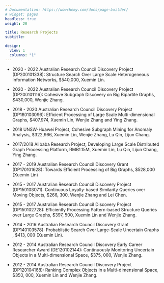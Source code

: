 ```yaml
---
# Documentation: https://wowchemy.com/docs/page-builder/
# widget: pages
headless: true
weight: 20

title: Research Projects
subtitle:

design:
  view: 1
  columns: "1"
---
```


- 2020 - 2022 Australian Research Council Discovery Project (DP200101338): Structure Search Over Large Scale Heterogeneous Information Networks, $540,000, Xuemin Lin.


- 2020 - 2022 Australian Research Council Discovery Project (DP200101116): Cohesive Subgraph Discovery on Big Bipartite Graphs, $430,000, Wenjie Zhang.


- 2018 - 2020 Australian Research Council Discovery Project (DP180103096): Efficient Processing of Large Scale Multi-dimensional Graphs, $407,974, Xuemin Lin, Wenjie Zhang and Ying Zhang.


- 2018 UNSW-Huawei Project, Cohesive Subgraph Mining for Anomaly Analysis, $322,966, Xuemin Lin, Wenjie Zhang, Lu Qin, Lijun Chang.


- 2017/2018 Alibaba Research Project, Developing Large Scale Distributed Graph Processing Platform, RMB1.15M, Xuemin Lin, Lu Qin, Lijun Chang, Ying Zhang.


- 2017 - 2019 Australian Research Council Discovery Grant (DP170101628): Towards Efficient Processing of Big Graphs, $528,000 (Xuemin Lin)


- 2015 - 2017 Australian Research Council Discovery Project (DP150103071): Continuous Loyalty-based Similarity Queries over Moving Objects, $266, 300, Wenjie Zhang and Lei Chen.


- 2015 - 2017 Australian Research Council Discovery Project (DP150102728): Efficiently Processing Pattern-based Structure Queries over Large Graphs, $397, 500, Xuemin Lin and Wenjie Zhang.


- 2014 - 2016 Australian Research Council Discovery Grant (DP140103578): Probablistic Search Over Large-Scale Uncertain Graphs , $413, 000 (Xuemin Lin).


- 2012 - 2014 Australian Research Council Discovery Early Career Researcher Award (DE120102144): Continuously Monitoring Uncertain Objects in a Multi-dimensional Space, $375, 000, Wenjie Zhang.


- 2012 - 2014 Australian Research Council Discovery Project (DP120104168): Ranking Complex Objects in a Multi-dimensional Space, $350, 000, Xuemin Lin and Wenjie Zhang.
